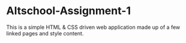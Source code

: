 # Altschool-Assignment-1
This is a simple HTML &amp; CSS driven web application made up of a few linked pages and style content.
